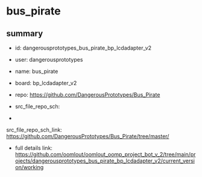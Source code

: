 # bus_pirate
 
## summary 
* id: dangerousprototypes_bus_pirate_bp_lcdadapter_v2
* user: dangerousprototypes
* name: bus_pirate
* board: bp_lcdadapter_v2
* repo: https://github.com/DangerousPrototypes/Bus_Pirate



* src_file_repo_sch: 
*
 src_file_repo_sch_link: https://github.com/DangerousPrototypes/Bus_Pirate/tree/master/
* full details link: https://github.com/oomlout/oomlout_oomp_project_bot_v_2/tree/main/projects/dangerousprototypes_bus_pirate_bp_lcdadapter_v2/current_version/working  






